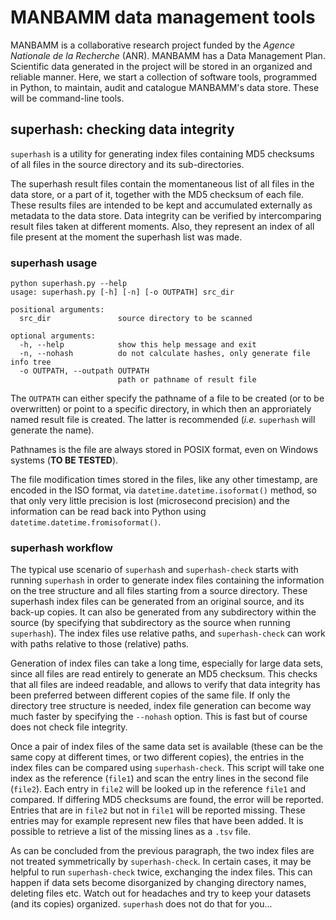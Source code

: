 # MANBAMM data management tools

MANBAMM is a collaborative research project funded by the *Agence Nationale de la Recherche* (ANR). MANBAMM has a Data Management Plan. Scientific data generated in the project will be stored in an organized and reliable manner. Here, we start a collection of software tools, programmed in Python, to maintain, audit and catalogue MANBAMM's data store. These will be command-line tools.

## superhash: checking data integrity

`superhash` is a utility for generating index files containing MD5 checksums of all files in the source directory and its sub-directories.

The superhash result files contain the momentaneous list of all files in the data store, or a part of it, together with the MD5 checksum of each file. These results files are intended to be kept and accumulated externally as metadata to the data store. Data integrity can be verified by intercomparing result files taken at different moments. Also, they represent an index of all file present at the moment the superhash list was made.

### superhash usage

```
python superhash.py --help
usage: superhash.py [-h] [-n] [-o OUTPATH] src_dir

positional arguments:
  src_dir               source directory to be scanned

optional arguments:
  -h, --help            show this help message and exit
  -n, --nohash          do not calculate hashes, only generate file info tree
  -o OUTPATH, --outpath OUTPATH
                        path or pathname of result file
```

The `OUTPATH` can either specify the pathname of a file to be created (or to be overwritten) or point to a specific directory, in which then an approriately named result file is created. The latter is recommended (*i.e.* `superhash` will generate the name).

Pathnames is the file are always stored in POSIX format, even on Windows systems (**TO BE TESTED**).

The file modification times stored in the files, like any other timestamp, are encoded in the ISO format, via `datetime.datetime.isoformat()` method, so that only very little precision is lost (microsecond precision) and the information can be read back into Python using `datetime.datetime.fromisoformat()`.


### superhash workflow

The typical use scenario of `superhash` and `superhash-check` starts with running `superhash` in order to generate index files containing the information on the tree structure and all files starting from a source directory. These superhash index files can be generated from an original source, and its back-up copies. It can also be generated from any subdirectory within the source (by specifying that subdirectory as the source when running `superhash`). The index files use relative  paths, and `superhash-check` can work with paths relative to those (relative) paths.

Generation of index files can take a long time, especially for large data sets, since all files are read entirely to generate an MD5 checksum. This checks that all files are indeed readable, and allows to verify that data integrity has been preferred between different copies of the same file. If only the directory tree structure is needed, index file generation can become way much faster by specifying the `--nohash` option. This is fast but of course does not check file integrity.

Once a pair of index files of the same data set is available (these can be the same copy at different times, or two different copies), the entries in the index files can be compared using `superhash-check`. This script will take one index as the reference (`file1`) and scan the entry lines in the second file (`file2`). Each entry in `file2` will be looked up in the reference `file1` and compared. If differing MD5 checksums are found, the error will be reported. Entries that are in `file2` but not in `file1` will be reported missing. These entries may for example represent new files that have been added. It is possible to retrieve a list of the missing lines as a `.tsv` file.

As can be concluded from the previous paragraph, the two index files are not treated symmetrically by `superhash-check`. In certain cases, it may be helpful to run `superhash-check` twice, exchanging the index files. This can happen if data sets become disorganized by changing directory names, deleting files etc. Watch out for headaches and try to keep your datasets (and its copies) organized. `superhash` does not do that for you...


